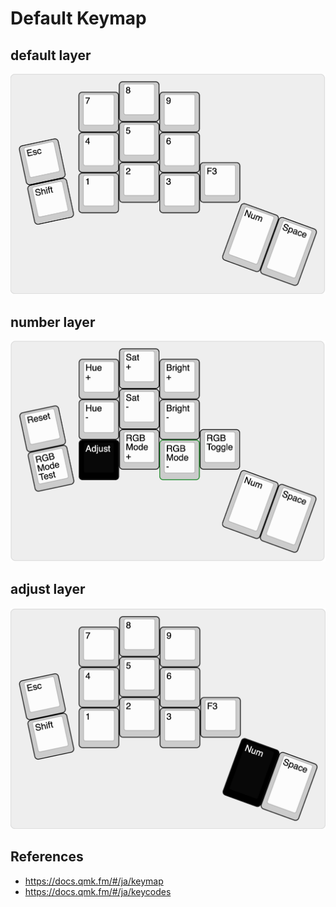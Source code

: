 # Default Keymap

## default layer

<img src="https://github.com/sotoba/craftwalk/blob/images/keymap_default.png" width="640">

## number layer

<img src="https://github.com/sotoba/craftwalk/blob/images/keymap_num.png" width="640">

## adjust layer

<img src="https://github.com/sotoba/craftwalk/blob/images/keymap_adj.png" width="640">

## References

- https://docs.qmk.fm/#/ja/keymap
- https://docs.qmk.fm/#/ja/keycodes
